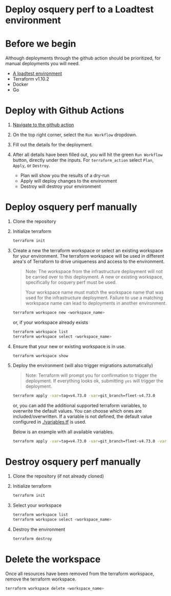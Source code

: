 # Deploy osquery perf to a Loadtest environment

# Before we begin

Although deployments through the github action should be prioritized, for manual deployments you will need.

- [A loadtest environment](../infra/README.md)
- Terraform v1.10.2
- Docker
- Go

# Deploy with Github Actions

1. [Navigate to the github action](https://github.com/fleetdm/fleet/actions/workflows/loadtest-osquery-perf.yml)

2. On the top right corner, select the `Run Workflow` dropdown.

3. Fill out the details for the deployment.

4. After all details have been filled out, you will hit the green `Run Workflow` button, directly under the inputs. For `terraform_action` select `Plan`, `Apply`, or `Destroy`.
    - Plan will show you the results of a dry-run
    - Apply will deploy changes to the environment
    - Destroy will destroy your environment

# Deploy osquery perf manually

1. Clone the repository

2. Initialize terraform 

    ```sh
    terraform init
    ```

3. Create a new the terraform workspace or select an existing workspace for your environment. The terraform workspace will be used in different area's of Terraform to drive uniqueness and access to the environment.

    > Note: The workspace from the infrastructure deployment will not be carried over to this deployment. A new or existing workspace, specifically for osquery perf must be used. 
    > 
    > Your workspace name must match the workspace name that was used for the infrastructure deployment. Failure to use a matching workspace name can lead to deployments in another environment.

    ```sh
    terraform workspace new <workspace_name>
    ```

    or, if your workspace already exists

    ```sh
    terraform workspace list
    terraform workspace select <workspace_name>
    ```

4. Ensure that your new or existing workspace is in use.

    ```sh
    terraform workspace show
    ```

5. Deploy the environment (will also trigger migrations automatically)

    > Note: Terraform will prompt you for confirmation to trigger the deployment. If everything looks ok, submitting `yes` will trigger the deployment.

    ```sh
    terraform apply -var=tag=v4.73.0 -var=git_branch=fleet-v4.73.0
    ```

    or, you can add the additional supported terraform variables, to overwrite the default values. You can choose which ones are included/overwritten. If a variable is not defined, the default value configured in [./variables.tf](variables.tf) is used.

    Below is an example with all available variables.

    ```sh
    terraform apply -var=tag=v4.73.0 -var=git_branch=fleet-v4.73.0 -var=loadtest_containers=20 -var=extra_flags=["--orbit_prob", "0.0"]
    ```

# Destroy osquery perf manually

1. Clone the repository (if not already cloned)

2. Initialize terraform 

    ```sh
    terraform init
    ```

3. Select your workspace

    ```sh
    terraform workspace list
    terraform workspace select <workspace_name>
    ```

3. Destroy the environment

    ```sh
    terraform destroy
    ```

# Delete the workspace

Once all resources have been removed from the terraform workspace, remove the terraform workspace.

```sh
terraform workspace delete <workspace_name>
```

